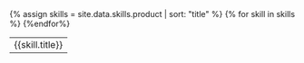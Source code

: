 <table>
{% assign skills = site.data.skills.product | sort: "title" %}
{% for skill in skills %}
<tr><td class={{skill.level}}>{{skill.title}}</td></tr>
{%endfor%}
</table>